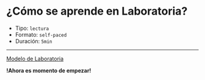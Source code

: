 # ¿Cómo se aprende en Laboratoria?

* Tipo: `lectura`
* Formato: `self-paced`
* Duración: `5min`

***

[Modelo de Laboratoria](https://vimeo.com/412540970)

**!Ahora es momento de empezar!**
